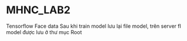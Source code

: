# MHNC_LAB2
Tensorflow Face data
Sau khi train model lưu lại file model, trên server fl model được lưu ở thư mục Root
